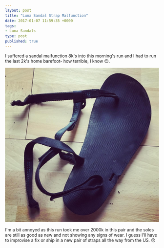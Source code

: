 ```yaml
---
layout: post
title: "Luna Sandal Strap Malfunction"
date: 2017-01-07 11:59:35 +0000
tags:
- Luna Sandals
type: post
published: true
---
```


I suffered a sandal malfunction 8k's into this morning's run and I had to run the last 2k's home barefoot- how terrible, I know 😉.

![Luna Sandal Strap Failure](/assets/luna-sandal-strap-failure.jpg)

I'm a bit annoyed as this run took me over 2000k in this pair and the soles are still as good as new and not showing any signs of wear. I guess I'll have to improvise a fix or ship in a new pair of straps all the way from the US. 😢
